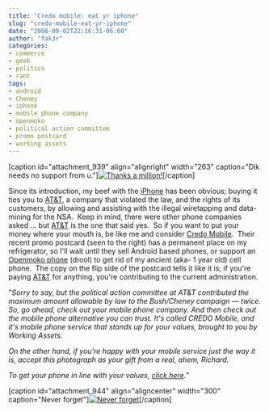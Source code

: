 ```yaml
---
title: "Credo mobile: eat yr iphone"
slug: "credo-mobile-eat-yr-iphone"
date: "2008-09-02T22:16:31-06:00"
author: "fak3r"
categories:
- commerce
- geek
- politics
- rant
tags:
- android
- Cheney
- iphone
- mobile phone company
- openmoko
- political action committee
- promo postcard
- working assets
---
```


[caption id="attachment_939" align="alignright" width="263" caption="Dik needs no support from u."][![Thanks a million!](http://fak3r.com/wp-content/uploads/2008/09/cheney_picture.jpeg)](http://www.fak3r.com/wp-content/uploads/2008/09/cheney_picture.jpeg)[/caption]

Since its introduction, my beef with the [iPhone](http://www.apple.com/iphone) has been obvious; buying it ties you to [AT&T](http://w2.eff.org/legal/cases/att/faq.php), a company that violated the law, and the rights of its customers, by allowing and assisting with the illegal wiretapping and data-mining for the NSA.  Keep in mind, there were other phone companies asked ... but [AT&T](http://w2.eff.org/legal/cases/att/faq.php) is the one that said yes.  So if you want to put your money where your mouth is, be like me and consider [Credo Mobile](www.credomobile.com).  Their recent promo postcard (seen to the right) has a permanent place on my refrigerator, so I'll wait until they sell Android based phones, or support an [Openmoko phone](http://www.openmoko.com/product.html) (drool) to get rid of my ancient (aka- 1 year old) cell phone.  The copy on the flip side of the postcard tells it like it is; if you're paying [AT&T](http://w2.eff.org/legal/cases/att/faq.php) for anything, you're contributing to the current administration.

"_Sorry to say, but the political action committee at AT&T contributed the maximum amount allowable by law to the Bush/Cheney campaign — twice. So, go ahead, check out your mobile phone company. And then check out the mobile phone alternative you can trust. It's called CREDO Mobile, and it's mobile phone service that stands up for your values, brought to you by Working Assets._

_On the other hand, if you're happy with your mobile service just the way it is, accept this photograph as your gift from a real, ahem, Richard._

_To get your phone in line with your values, [click here](http://act.credoaction.com/r/?r=810&id=470-1154983-NHkxZ3x&t=1)._"

[caption id="attachment_944" align="aligncenter" width="300" caption="Never forget"][![Never forget](http://fak3r.com/wp-content/uploads/2008/09/eff_att.png)](http://fak3r.com/wp-content/uploads/2008/09/eff_att.png)[/caption]
